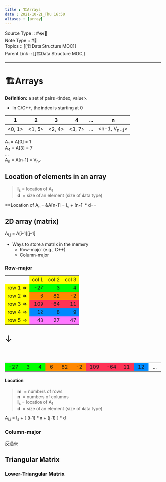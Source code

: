 ```yaml
---
title : 🏗Arrays
date : 2021-10-21_Thu 16:50
aliases : [array]
---
```

Source Type :: #📥/📄 <br>
Note Type :: #📝 <br>
Topics :: [[🏗Data Structure MOC]]<br>
Parent Link :: [[🏗Data Structure MOC]]<br>

---
# 🏗Arrays
**Definition:** a set of pairs <index, value>.
- In C/C++, the index is starting at 0.

|   1    |   2    |   3    |   4    | ... |           n            |
|:------:|:------:|:------:|:------:|:---:|:----------------------:|
| <0, 1> | <1, 5> | <2, 4> | <3, 7> | ... | <n-1, V<sub>n-1</sub>> |

A<sub>1</sub> = A\[0\] = 1<br>
A<sub>4</sub> = A\[3\] = 7<br>
...<br>
A<sub>n</sub> = A\[n-1\] = V<sub>n-1</sub>

## Location of elements in an array

> **l<sub>s</sub>** = location of A<sub>1</sub><br>
> **d** &nbsp;= size of an element (size of data type)

==Location of A<sub>n</sub> = &A\[n-1\] = l<sub>s</sub> + (n-1) \* d==

## 2D array (matrix)

A<sub>i,j</sub> = A\[i-1\]\[j-1\]<br>

+ Ways to store a matrix in the memory
	+ Row-major (e.g., C++)
	+ Column-major

### Row-major
<table>
	<tr align="center">
		<td></td>
		<td style="background: #FFFF00;">col 1</td>
		<td style="background: #FFFF00;">col 2</td>
		<td style="background: #FFFF00;">col 3</td>
	</tr>
	<tr align="right", style="background: #00FF00;">
		<td style="background: #FFFF00;">row 1 =></td>
		<td>-27</td>
		<td>3</td>
		<td>4</td>
	</tr>
	<tr align="right", style="background: #FF8800;">
		<td style="background: #FFFF00;">row 2 =></td>
		<td>6</td>
		<td>82</td>
		<td>-2</td>
	</tr>
	<tr align="right", style="background: #FF3355;">
		<td style="background: #FFFF00;">row 3 =></td>
		<td>109</td>
		<td>-64</td>
		<td>11</td>
	</tr>
	<tr align="right", style="background: #0088FF;">
		<td style="background: #FFFF00;">row 4 =></td>
		<td>12</td>
		<td>8</td>
		<td>9</td>
	</tr>
	<tr align="right", style="background: #FF77FF;">
		<td style="background: #FFFF00;">row 5 =></td>
		<td>48</td>
		<td>27</td>
		<td>47</td>
	</tr>
</table>
<p style="font-size: 2em;">↓</p><br>
<table>
	<tr align="center">
		<td style="width: 4em; background: #00FF00;">-27</td>
		<td style="width: 4em; background: #00FF00;">3</td>
		<td style="width: 4em; background: #00FF00;">4</td>
		<td style="width: 4em; background: #FF8800;">6</td>
		<td style="width: 4em; background: #FF8800;">82</td>
		<td style="width: 4em; background: #FF8800;">-2</td>
		<td style="width: 4em; background: #FF3355;">109</td>
		<td style="width: 4em; background: #FF3355;">-64</td>
		<td style="width: 4em; background: #FF3355;">11</td>
		<td style="width: 4em; background: #0088FF;">12</td>
		<td style="width: 4em;">...</td>
	</tr>
</table>

#### Location
> **m** &nbsp;= numbers of rows<br>
> **n** &nbsp;= numbers of columns<br>
> **l<sub>s</sub>** = location of A<sub>1</sub><br>
> **d** &nbsp;= size of an element (size of data type)

A<sub>i,j</sub> = l<sub>s</sub> + \[ (i-1) \* n + (j-1) \] \* d

### Column-major
反過來

## Triangular Matrix
### Lower-Triangular Matrix